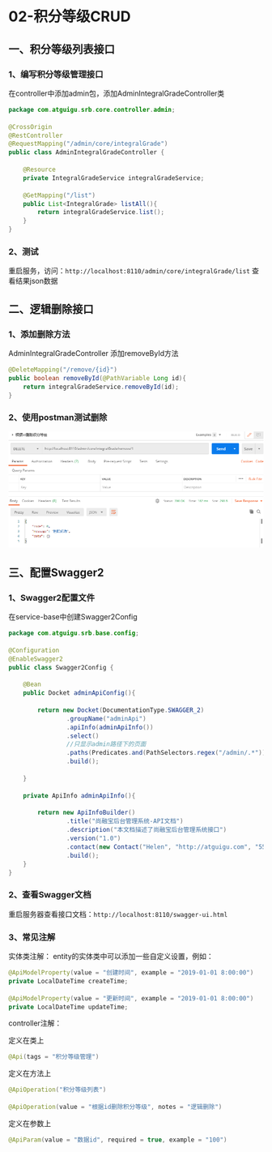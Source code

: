 # 02-积分等级CRUD

## 一、积分等级列表接口

### 1、编写积分等级管理接口

在controller中添加admin包，添加AdminIntegralGradeController类
```java
package com.atguigu.srb.core.controller.admin;

@CrossOrigin
@RestController
@RequestMapping("/admin/core/integralGrade")
public class AdminIntegralGradeController {

    @Resource
    private IntegralGradeService integralGradeService;

    @GetMapping("/list")
    public List<IntegralGrade> listAll(){
        return integralGradeService.list();
    }
}
```

### 2、测试

重启服务，访问：`http://localhost:8110/admin/core/integralGrade/list` 查看结果json数据

## 二、逻辑删除接口

### 1、添加删除方法

AdminIntegralGradeController 添加removeById方法
```java
@DeleteMapping("/remove/{id}")
public boolean removeById(@PathVariable Long id){
    return integralGradeService.removeById(id);
}
```

### 2、使用postman测试删除

![images](./images/e285b953-1d38-4a0e-841e-5fcdf155c57b.png)

## 三、配置Swagger2

### 1、Swagger2配置文件

在service-base中创建Swagger2Config
```java
package com.atguigu.srb.base.config;

@Configuration
@EnableSwagger2
public class Swagger2Config {
    
    @Bean
    public Docket adminApiConfig(){

        return new Docket(DocumentationType.SWAGGER_2)
                .groupName("adminApi")
                .apiInfo(adminApiInfo())
                .select()
                //只显示admin路径下的页面
                .paths(Predicates.and(PathSelectors.regex("/admin/.*")))
                .build();

    }

    private ApiInfo adminApiInfo(){

        return new ApiInfoBuilder()
                .title("尚融宝后台管理系统-API文档")
                .description("本文档描述了尚融宝后台管理系统接口")
                .version("1.0")
                .contact(new Contact("Helen", "http://atguigu.com", "55317332@qq.com"))
                .build();
    }
}
```

### 2、查看Swagger文档

重启服务器查看接口文档：`http://localhost:8110/swagger-ui.html`

### 3、常见注解

实体类注解： entity的实体类中可以添加一些自定义设置，例如：
```java
@ApiModelProperty(value = "创建时间", example = "2019-01-01 8:00:00")
private LocalDateTime createTime;

@ApiModelProperty(value = "更新时间", example = "2019-01-01 8:00:00")
private LocalDateTime updateTime;
```

controller注解：

定义在类上
```java
@Api(tags = "积分等级管理")
```

定义在方法上
```java
@ApiOperation("积分等级列表")

@ApiOperation(value = "根据id删除积分等级", notes = "逻辑删除")
```

定义在参数上
```java
@ApiParam(value = "数据id", required = true, example = "100")
```

